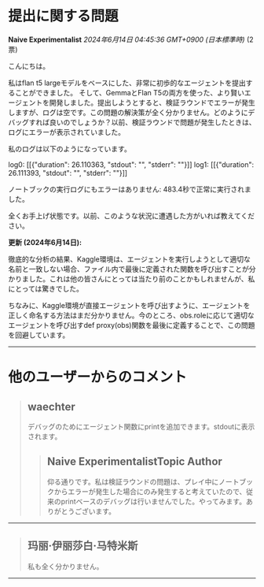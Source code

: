 # 提出に関する問題

**Naive Experimentalist** *2024年6月14日 04:45:36 GMT+0900 (日本標準時)* (2票)

こんにちは。

私はflan t5 largeモデルをベースにした、非常に初歩的なエージェントを提出することができました。
そして、GemmaとFlan T5の両方を使った、より賢いエージェントを開発しました。提出しようとすると、検証ラウンドでエラーが発生しますが、ログは空です。この問題の解決策が全く分かりません。どのようにデバッグすれば良いのでしょうか？以前、検証ラウンドで問題が発生したときは、ログにエラーが表示されていました。

私のログは以下のようになっています。

log0: [[{"duration": 26.110363, "stdout": "", "stderr": ""}]]
log1: [[{"duration": 26.111393, "stdout": "", "stderr": ""}]]

ノートブックの実行ログにもエラーはありません: 483.4秒で正常に実行されました。

全くお手上げ状態です。以前、このような状況に遭遇した方がいれば教えてください。

**更新 (2024年6月14日):**

徹底的な分析の結果、Kaggle環境は、エージェントを実行しようとして適切な名前と一致しない場合、ファイル内で最後に定義された関数を呼び出すことが分かりました。これは他の皆さんにとっては当たり前のことかもしれませんが、私にとっては驚きでした。

ちなみに、Kaggle環境が直接エージェントを呼び出すように、エージェントを正しく命名する方法はまだ分かりません。今のところ、obs.roleに応じて適切なエージェントを呼び出すdef proxy(obs)関数を最後に定義することで、この問題を回避しています。

---
# 他のユーザーからのコメント

> ## waechter
> 
> デバッグのためにエージェント関数にprintを追加できます。stdoutに表示されます。
> 
> 
> 
> > ## Naive ExperimentalistTopic Author
> > 
> > 仰る通りです。私は検証ラウンドの問題は、プレイ中にノートブックからエラーが発生した場合にのみ発生すると考えていたので、従来のprintベースのデバッグは行いませんでした。やってみます。ありがとうございます。
> > 
> > 
> > 
---
> ## 玛丽·伊丽莎白·马特米斯
> 
> 私も全く分かりません。
> 
> 
> 
---

